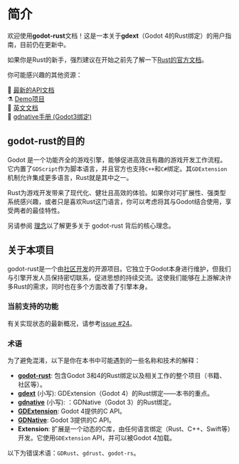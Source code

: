 <!--
  ~ Copyright (c) godot-rust; Bromeon and contributors.
  ~ This Source Code Form is subject to the terms of the Mozilla Public
  ~ License, v. 2.0. If a copy of the MPL was not distributed with this
  ~ file, You can obtain one at https://mozilla.org/MPL/2.0/.
-->

# 简介

欢迎使用**godot-rust**文档！这是一本关于**gdext**（Godot 4的Rust绑定）的用户指南，目前仍在更新中。

如果你是Rust的新手，强烈建议在开始之前先了解一下[Rust的官方文档](https://doc.rust-lang.org/book/)。

你可能感兴趣的其他资源：

📘 [最新的API文档][api-docs]  
⚗️ [Demo项目][demo-projects]  
📄 [英文文档][book-en]  
📔 [gdnative手册 (Godot3绑定)][gdnative-book]  


## godot-rust的目的

Godot 是一个功能齐全的游戏引擎，能够促进高效且有趣的游戏开发工作流程。它内置了`GDScript`作为脚本语言，并且官方也支持`C++`和`C#`绑定。其`GDExtension`机制允许集成更多语言，Rust就是其中之一。

Rust为游戏开发带来了现代化、健壮且高效的体验。如果你对可扩展性、强类型系统感兴趣，或者只是喜欢Rust这门语言，你可以考虑将其与Godot结合使用，享受两者的最佳特性。

另请参阅 [理念][philosophy]以了解更多关于 godot-rust 背后的核心理念。


## 关于本项目

godot-rust是一个由[社区开发][github-contributors]的开源项目。它独立于Godot本身进行维护，但我们与引擎开发人员保持密切联系，促进思想的持续交流。这使我们能够在上游解决许多Rust的需求，同时也在多个方面改善了引擎本身。


### 当前支持的功能

有关实现状态的最新概况，请参考[issue #24][features]。


### 术语

为了避免混淆，以下是你在本书中可能遇到的一些名称和技术的解释：

- [**godot-rust**][ref-godot-rust]: 包含Godot 3和4的Rust绑定以及相关工作的整个项目（书籍、社区等）。
- [**gdext**][github-gdext] (小写): GDExtension（Godot 4）的Rust绑定——本书的重点。
- [**gdnative**][github-gdnative] (小写): ：GDNative（Godot 3）的Rust绑定。
- [**GDExtension**][ref-godot-gdext]: Godot 4提供的C API。
- [**GDNative**][ref-godot-gdnative]:  Godot 3提供的C API。
- **Extension**: 扩展是一个动态的C库，由任何语言绑定（Rust、C++、Swift等）开发。它使用`GDExtension` API，并可以被Godot 4加载。

以下为错误术语：`GDRust`、`gdrust`、`godot-rs`。

[features]: https://github.com/godot-rust/gdextension/issues/24

[api-docs]: https://godot-rust.github.io/docs/gdext
[book-en]: https://godot-rust.github.io/book
[demo-projects]: https://github.com/godot-rust/demo-projects
[gdnative-book]: https://godot-rust.github.io/gdnative-book
[github-contributors]: https://github.com/godot-rust/gdext/graphs/contributors
[github-gdext]: https://github.com/godot-rust/gdext
[github-gdnative]: https://github.com/godot-rust/gdnative
[ref-godot-gdext]: https://docs.godotengine.org/en/stable/tutorials/scripting/gdextension/what_is_gdextension.html
[ref-godot-gdnative]: https://docs.godotengine.org/en/3.5/tutorials/scripting/gdnative/what_is_gdnative.html
[ref-godot-rust]: https://godot-rust.github.io/
[philosophy]: contribute/philosophy
